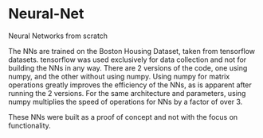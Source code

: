 # Neural-Net
Neural Networks from scratch

The NNs are trained on the Boston Housing Dataset, taken from tensorflow datasets.
tensorflow was used exclusively for data collection and not for building the NNs in any way.
There are 2 versions of the code, one using numpy, and the other without using numpy.
Using numpy for matrix operations greatly improves the efficiency of the NNs, as is apparent after running the 2 versions.
For the same architecture and parameters, using numpy multiplies the speed of operations for NNs by a factor of over 3.

These NNs were built as a proof of concept and not with the focus on functionality.
